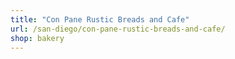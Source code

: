 ```yaml
---
title: "Con Pane Rustic Breads and Cafe"
url: /san-diego/con-pane-rustic-breads-and-cafe/
shop: bakery
---
```

